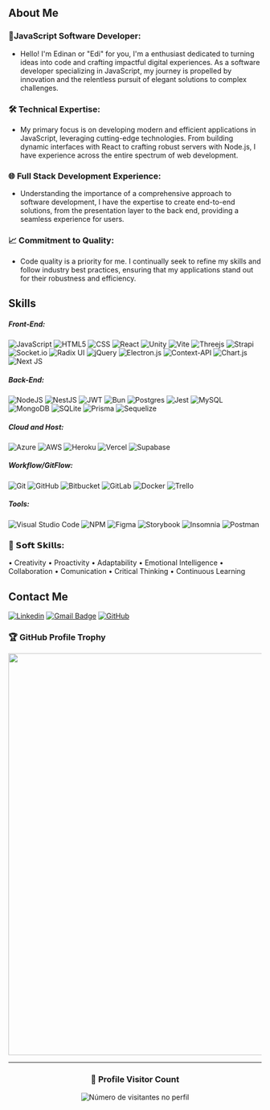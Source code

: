 ## About Me

### 🚀JavaScript Software Developer:

- Hello! I'm Edinan or "Edi" for you, I'm a enthusiast dedicated to turning ideas into code and crafting impactful digital experiences. As a software developer specializing in JavaScript, my journey is propelled by innovation and the relentless pursuit of elegant solutions to complex challenges.

### 🛠️ Technical Expertise:

- My primary focus is on developing modern and efficient applications in JavaScript, leveraging cutting-edge technologies. From building dynamic interfaces with React to crafting robust servers with Node.js, I have experience across the entire spectrum of web development.

### 🌐 Full Stack Development Experience:

- Understanding the importance of a comprehensive approach to software development, I have the expertise to create end-to-end solutions, from the presentation layer to the back end, providing a seamless experience for users.

### 📈 Commitment to Quality:

- Code quality is a priority for me. I continually seek to refine my skills and follow industry best practices, ensuring that my applications stand out for their robustness and efficiency.

## Skills

##### Front-End:

![JavaScript](https://img.shields.io/badge/-JavaScript-333333?style=flat&logo=javascript)
![HTML5](https://img.shields.io/badge/-HTML5-333333?style=flat&logo=HTML5)
![CSS](https://img.shields.io/badge/-CSS-333333?style=flat&logo=CSS3&logoColor=1572B6)
![React](https://img.shields.io/badge/-React-333333?style=flat&logo=react)
![Unity](https://img.shields.io/badge/unity-333333?style=flat&logo=unity&logoColor=%23000000)
![Vite](https://img.shields.io/badge/vite-333333?style=flat&logo=vite&logoColor=%23646CFF)
![Threejs](https://img.shields.io/badge/threejs-333333?style=flat&logo=three.js&logoColor=black)
![Strapi](https://img.shields.io/badge/strapi-333333?style=flat&logo=strapi&logoColor=%232E7EEA)
![Socket.io](https://img.shields.io/badge/Socket.io-333333?style=flat&logo=socket.io&badgeColor=black)
![Radix UI](https://img.shields.io/badge/radix%20ui-333333?style=flat&logo=radix-ui&logoColor=161618)
![jQuery](https://img.shields.io/badge/jquery-333333?style=flat&logo=jquery&logoColor=%230769AD)
![Electron.js](https://img.shields.io/badge/Electron-333333?style=flat&logo=Electron&logoColor=191970)
![Context-API](https://img.shields.io/badge/Context--Api-333333?style=flat&logo=react)
![Chart.js](https://img.shields.io/badge/chart.js-333333?style=flat&logo=chart.js&logoColor=F5788D)
![Next JS](https://img.shields.io/badge/Next-333333?style=flat&logo=next.js&logoColor=black)

##### Back-End:

![NodeJS](https://img.shields.io/badge/node.js-333333?style=flat&logo=node.js&logoColor=6DA55F)
![NestJS](https://img.shields.io/badge/nestjs-333333?style=flat&logo=nestjs&logoColor=%23E0234E)
![JWT](https://img.shields.io/badge/JWT-333333?style=flat&logo=JSON%20web%20tokens&logoColor=black)
![Bun](https://img.shields.io/badge/Bun-333333?style=flat&logo=bun&logoColor=white)
![Postgres](https://img.shields.io/badge/postgres-333333?style=flat&logo=postgresql&logoColor=%23316192)
![Jest](https://img.shields.io/badge/-Jest-333333?style=flat&logo=jest&logoColor=%23C21325)
![MySQL](https://img.shields.io/badge/-MySQL-333333?style=flat&logo=mysql)
![MongoDB](https://img.shields.io/badge/MongoDB-333333?style=flat&logo=mongodb&logoColor=%234ea94b)
![SQLite](https://img.shields.io/badge/sqlite-333333?style=flat&logo=sqlite&logoColor=white)
![Prisma](https://img.shields.io/badge/Prisma-333333?style=flat&logo=Prisma&logoColor=3982CE)
![Sequelize](https://img.shields.io/badge/Sequelize-333333?style=flat&logo=Sequelize&logoColor=52B0E7)

##### Cloud and Host:

![Azure](https://img.shields.io/badge/azure-333333?style=flat&logo=microsoftazure&logoColor=%230072C6)
![AWS](https://img.shields.io/badge/AWS-333333?style=flat&logo=amazon-aws&logoColor=%23FF9900)
![Heroku](https://img.shields.io/badge/heroku-333333?style=flat&logo=heroku&logoColor=%23430098)
![Vercel](https://img.shields.io/badge/vercel-333333?style=flat&logo=vercel&logoColor=%23000000)
![Supabase](https://img.shields.io/badge/Supabase-333333?style=flat&logo=supabase&logoColor=3ECF8E)

##### Workflow/GitFlow:

![Git](https://img.shields.io/badge/-Git-333333?style=flat&logo=git)
![GitHub](https://img.shields.io/badge/-GitHub-333333?style=flat&logo=github)
![Bitbucket](https://img.shields.io/badge/-Bitbucket-333333?style=flat&logo=bitbucket&logoColor=%230047B3)
![GitLab](https://img.shields.io/badge/gitlab-333333?style=flat&logo=gitlab&logoColor=white&logoColor=%230047B3)
![Docker](https://img.shields.io/badge/-Docker-333333?style=flat&logo=docker)
![Trello](https://img.shields.io/badge/-Trello-333333?style=flat&logo=trello&logoColor=007ACC)

##### Tools:

![Visual Studio Code](https://img.shields.io/badge/-Visual%20Studio%20Code-333333?style=flat&logo=visual-studio-code&logoColor=007ACC)
![NPM](https://img.shields.io/badge/NPM-333333?style=flat&logo=npm&logoColor=%23CB3837)
![Figma](https://img.shields.io/badge/-Figma-333333?style=flat&logo=figma&logoColor=007ACC)
![Storybook](https://img.shields.io/badge/-Storybook-333333?style=flat&logo=storybook&logoColor=FF4785)
![Insomnia](https://img.shields.io/badge/-Insomnia-333333?style=flat&logo=insomnia)
![Postman](https://img.shields.io/badge/-Postman-333333?style=flat&logo=postman)

### 🎯 𝗦𝗼𝗳𝘁 𝗦𝗸𝗶𝗹𝗹𝘀:

• Creativity
• Proactivity
• Adaptability
• Emotional Intelligence
• Collaboration
• Comunication
• Critical Thinking
• Continuous Learning

## Contact Me

[![Linkedin](https://img.shields.io/badge/-ECM-blue?style=flat-square&logo=Linkedin&logoColor=white&link=www.linkedin.com/in/edinan-c-morais-43170a193)](<[LINK-DO-SEU-LINKEDIN](https://www.linkedin.com/in/edinan-c-morais-43170a193/)>)
[![Gmail Badge](https://img.shields.io/badge/-them4sterdeveloper@outlook.com-006bed?style=flat-square&logo=Gmail&logoColor=white&link=mailto:them4sterdeveloper@outlook.com)](mailto:them4sterdeveloper@outlook.com)
[![GitHub](https://img.shields.io/github/followers/xTheM4ST3Rx?label=follow&style=social)](<[xTheM4ST3Rx](https://github.com/xTheM4ST3Rx)>)

### 🏆 GitHub Profile Trophy

<p align="center">
  <a
    href="https://github.com/ryo-ma/github-profile-trophy"
    title="repositório de troféus"
  >
    <img
      width="800"
      src="https://github-profile-trophy.vercel.app/?username=xTheM4ST3Rx&column=8&theme=darkhub&no-frame=true&no-bg=true"
    />
  </a>
</p>

---

<div align="center">
  <h3><b>📍 Profile Visitor Count</b></h3>
</div>

<p align="center">
  <img
    src="https://profile-counter.glitch.me/xTheM4ST3Rx/count.svg"
    alt="Número de visitantes no perfil"
  />
</p>
